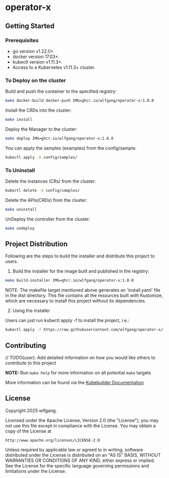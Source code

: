 # operator-x

## Getting Started

### Prerequisites
- go version v1.22.0+
- docker version 17.03+.
- kubectl version v1.11.3+.
- Access to a Kubernetes v1.11.3+ cluster.

### To Deploy on the cluster

Build and push the container to the specified registry:
```sh
make docker-build docker-push IMG=ghcr.io/wlfgang/operator-x:1.0.0
```

Install the CRDs into the cluster:
```sh
make install
```

Deploy the Manager to the cluster:
```sh
make deploy IMG=ghcr.io/wlfgang/operator-x:1.0.0
```

You can apply the samples (examples) from the config/sample:
```sh
kubectl apply -k config/samples/
```

### To Uninstall

Delete the instances (CRs) from the cluster:
```sh
kubectl delete -k config/samples/
```

Delete the APIs(CRDs) from the cluster:
```sh
make uninstall
```

UnDeploy the controller from the cluster:
```sh
make undeploy
```

## Project Distribution

Following are the steps to build the installer and distribute this project to users.

1. Build the installer for the image built and published in the registry:

```sh
make build-installer IMG=ghcr.io/wlfgang/operator-x:1.0.0
```

NOTE: The makefile target mentioned above generates an 'install.yaml'
file in the dist directory. This file contains all the resources built
with Kustomize, which are necessary to install this project without
its dependencies.

2. Using the installer

Users can just run kubectl apply -f <URL for YAML BUNDLE> to install the project, i.e.:

```sh
kubectl apply -f https://raw.githubusercontent.com/wlfgang/operator-x/1.0.0/dist/install.yaml
```

## Contributing
// TODO(user): Add detailed information on how you would like others to contribute to this project

**NOTE:** Run `make help` for more information on all potential `make` targets

More information can be found via the [Kubebuilder Documentation](https://book.kubebuilder.io/introduction.html)

## License

Copyright 2025 wlfgang.

Licensed under the Apache License, Version 2.0 (the "License");
you may not use this file except in compliance with the License.
You may obtain a copy of the License at

    http://www.apache.org/licenses/LICENSE-2.0

Unless required by applicable law or agreed to in writing, software
distributed under the License is distributed on an "AS IS" BASIS,
WITHOUT WARRANTIES OR CONDITIONS OF ANY KIND, either express or implied.
See the License for the specific language governing permissions and
limitations under the License.

